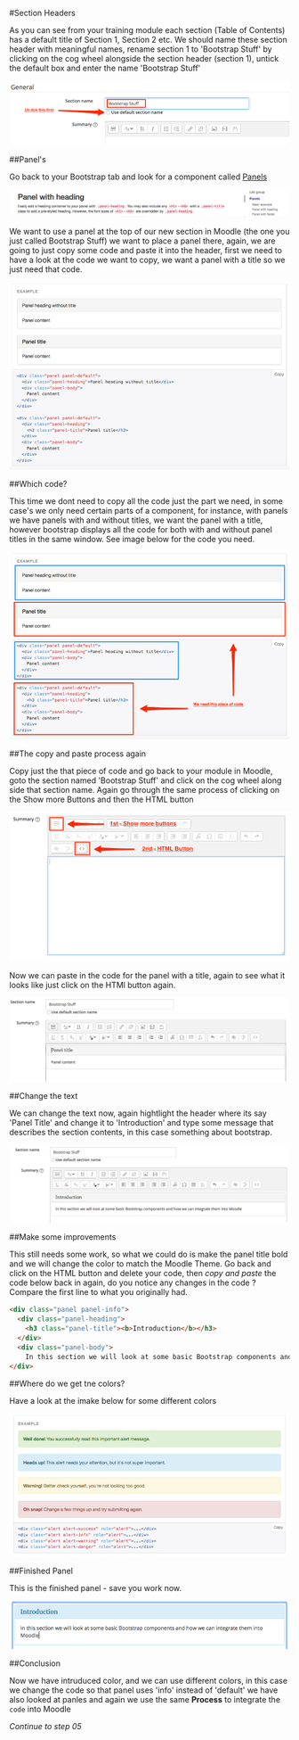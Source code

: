 #Section Headers

As you can see from your training module each section (Table of Contents) has a default title of Section 1, Section 2 etc. We should name these section header with meaningful names, rename section 1 to 'Bootstrap Stuff' by clicking on the cog wheel alongside the section header (section 1), untick the default box and enter the name 'Bootstrap Stuff'

![](./img/14.png)

##Panel's

Go back to your Bootstrap tab and look for a component called [Panels](http://getbootstrap.com/components/#panels)

![](./img/15.png)

We want to use a panel at the top of our new section in Moodle (the one you just called Bootstrap Stuff) we want to place a panel there, again, we are going to just copy some code and paste it into the header, first we need to have a look at the code we want to copy, we want a panel with a title so we just need that code.

![](./img/17.png)

##Which code?

This time we dont need to copy all the code just the part we need, in some case's we only need certain parts of a component, for instance, with panels we have panels with and without titles, we want the panel with a title, however bootstrap displays all the code for both with and without panel titles in the same window. See image below for the code you need.

![](./img/16.png)

##The copy and paste process again

Copy just the that piece of code and go back to your module in Moodle, goto the section named 'Bootstrap Stuff' and click on the cog wheel along side that section name. Again go through the same process of clicking on the Show more Buttons and then the HTML button

![](./img/10.png)

Now we can paste in the code for the panel with a title, again to see what it looks like just click on the HTMl button again.

![](./img/18.png)

##Change the text

We can change the text now, again hightlight the header where its say 'Panel Title' and change it to 'Introduction' and type some message that describes the section contents, in this case something about bootstrap.

![](./img/19.png)

##Make some improvements

This still needs some work, so what we could do is make the panel title bold and we will change the color to match the Moodle Theme.
Go back and click on the HTML button and delete your code, then _copy and paste_ the code below back in again, do you notice any changes in the code ? Compare the first line to what you originally had.

```html
<div class="panel panel-info">
  <div class="panel-heading">
    <h3 class="panel-title"><b>Introduction</b></h3>
  </div>
  <div class="panel-body">
    In this section we will look at some basic Bootstrap components and how we can integrate them into Moodle<br></div>
</div>
```

##Where do we get tne colors?

Have a look at the imake below for some different colors

![](./img/20.png)

##Finished Panel

This is the finished panel - save you work now.

![](./img/24.png)

##Conclusion

Now we have intruduced color, and we can use different colors, in this case we change the code so that panel uses 'info' instead of 'default' we have also looked at panles and again we use the same **Process** to integrate the `code` into Moodle

*Continue to step 05*

